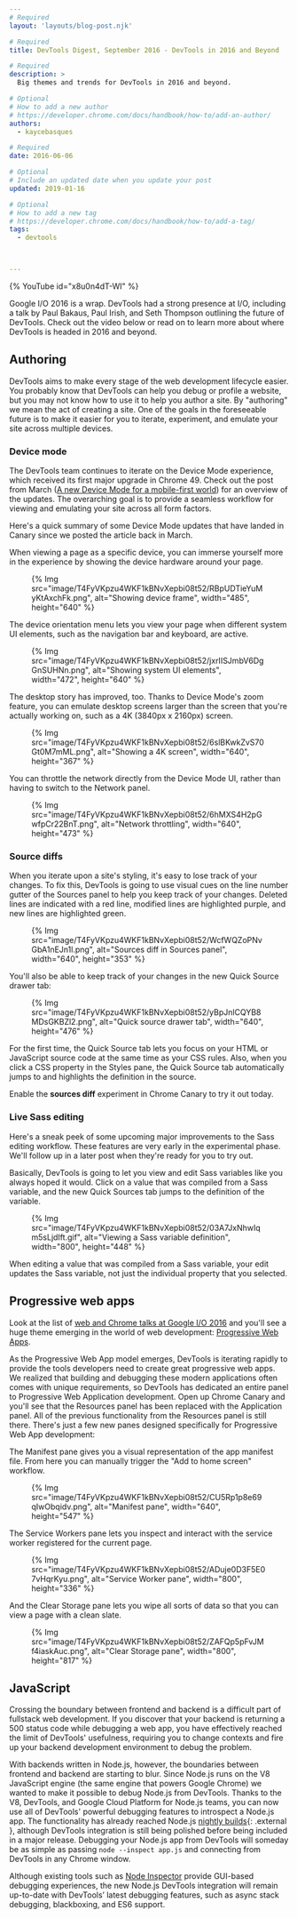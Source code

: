 ```yaml
---
# Required
layout: 'layouts/blog-post.njk'

# Required
title: DevTools Digest, September 2016 - DevTools in 2016 and Beyond

# Required
description: >
  Big themes and trends for DevTools in 2016 and beyond.

# Optional
# How to add a new author
# https://developer.chrome.com/docs/handbook/how-to/add-an-author/
authors:
  - kaycebasques

# Required
date: 2016-06-06

# Optional
# Include an updated date when you update your post
updated: 2019-01-16

# Optional
# How to add a new tag
# https://developer.chrome.com/docs/handbook/how-to/add-a-tag/
tags:
  - devtools



---
```


{% YouTube id="x8u0n4dT-WI" %}

Google I/O 2016 is a wrap. DevTools had a strong presence at I/O, including a talk by Paul Bakaus, Paul Irish, and Seth Thompson outlining the future of DevTools. Check out the video below or read on to learn more about where DevTools is headed in 2016 and beyond.

## Authoring

DevTools aims to make every stage of the web development lifecycle easier. You probably know that DevTools can help you debug or profile a website, but you may not know how to use it to help you author a site. By "authoring" we mean the act of creating a site. One of the goals in the foreseeable future is to make it easier for you to iterate, experiment, and emulate your site across multiple devices. 

### Device mode

The DevTools team continues to iterate on the Device Mode experience, which received its first major upgrade in Chrome 49. Check out the post from March ([A new Device Mode for a mobile-first world](https://developers.google.com/web/updates/2016/03/device-mode-v2)) for an overview of the updates. The overarching goal is to provide a seamless workflow for viewing and emulating your site across all form factors. 

Here's a quick summary of some Device Mode updates that have landed in Canary since we posted the article back in March. 

When viewing a page as a specific device, you can immerse yourself more in the experience by showing the device hardware around your page. 

<figure>
{% Img src="image/T4FyVKpzu4WKF1kBNvXepbi08t52/RBpUDTieYuMyKtAxchFk.png", alt="Showing device frame", width="485", height="640" %}
</figure>

The device orientation menu lets you view your page when different system UI elements, such as the navigation bar and keyboard, are active.

<figure>
{% Img src="image/T4FyVKpzu4WKF1kBNvXepbi08t52/jxrIISJmbV6DgGnSUHNn.png", alt="Showing system UI elements", width="472", height="640" %}
</figure>

The desktop story has improved, too. Thanks to Device Mode's zoom feature, you can emulate desktop screens larger than the screen that you're actually working on, such as a 4K (3840px x 
2160px) screen. 

<figure>
{% Img src="image/T4FyVKpzu4WKF1kBNvXepbi08t52/6slBKwkZvS70Gt0M7mML.png", alt="Showing a 4K screen", width="640", height="367" %}
</figure>

You can throttle the network directly from the Device Mode UI, rather than having to switch to the Network panel. 

<figure>
{% Img src="image/T4FyVKpzu4WKF1kBNvXepbi08t52/6hMXS4H2pGwfpCr22BnT.png", alt="Network throttling", width="640", height="473" %}
</figure>

### Source diffs

When you iterate upon a site's styling, it's easy to lose track of your changes. To fix this, DevTools is going to use visual cues on the line number gutter of the Sources panel to help you keep track of your changes. Deleted lines are indicated with a red line, modified lines are highlighted purple, and new lines are highlighted green. 

<figure>
{% Img src="image/T4FyVKpzu4WKF1kBNvXepbi08t52/WcfWQZoPNvGbA1nEJn1l.png", alt="Sources diff in Sources panel", width="640", height="353" %}
</figure>

You'll also be able to keep track of your changes in the new Quick Source drawer tab:

<figure>
{% Img src="image/T4FyVKpzu4WKF1kBNvXepbi08t52/yBpJnlCQYB8MDsGKBZl2.png", alt="Quick source drawer tab", width="640", height="476" %}
</figure>

For the first time, the Quick Source tab lets you focus on your HTML or JavaScript source code at the same time as your CSS rules. Also, when you click a CSS property in the Styles pane, the Quick Source tab automatically jumps to and highlights the definition in the source. 

Enable the **sources diff** experiment in Chrome Canary to try it out today.  

### Live Sass editing

Here's a sneak peek of some upcoming major improvements to the Sass editing workflow. These features are very early in the experimental phase. We'll follow up in a later post when they're ready for you to try out. 

Basically, DevTools is going to let you view and edit Sass variables like you always hoped it would. Click on a value that was compiled from a Sass variable, and the new Quick Sources tab jumps to the definition of the variable. 

<figure>
{% Img src="image/T4FyVKpzu4WKF1kBNvXepbi08t52/03A7JxNhwIqm5sLjdIft.gif", alt="Viewing a Sass variable definition", width="800", height="448" %}
</figure>

When editing a value that was compiled from a Sass variable, your edit updates the Sass variable, not just the individual property that you selected.


## Progressive web apps

Look at the list of [web and Chrome talks at Google I/O 2016](https://www.youtube.com/playlist?list=PLNYkxOF6rcIDz1TzmmMRBC-kd8zPRTQIP) and you'll see a huge theme emerging in the world of web development: [Progressive Web Apps](https://developers.google.com/web/progressive-web-apps/).

As the Progressive Web App model emerges, DevTools is iterating rapidly to provide the tools developers need to create great progressive web apps. We realized that building and debugging these modern applications often comes with unique requirements, so DevTools has dedicated an entire panel to Progressive Web Application development. Open up Chrome Canary and you'll see that the Resources panel has been replaced with the Application panel. All of the previous functionality from the Resources panel is still there. There's just a few new panes designed specifically for Progressive Web App development:

The Manifest pane gives you a visual representation of the app manifest file. From here you can manually trigger the "Add to home screen" workflow. 

<figure>
{% Img src="image/T4FyVKpzu4WKF1kBNvXepbi08t52/CU5Rp1p8e69qIwObqidv.png", alt="Manifest pane", width="640", height="547" %}
</figure>

The Service Workers pane lets you inspect and interact with the service worker registered for the current page. 

<figure>
{% Img src="image/T4FyVKpzu4WKF1kBNvXepbi08t52/ADuje0D3F5E07vHqrKyu.png", alt="Service Worker pane", width="800", height="336" %}
</figure>


And the Clear Storage pane lets you wipe all sorts of data so that you can view a page with a clean slate. 

<figure>
{% Img src="image/T4FyVKpzu4WKF1kBNvXepbi08t52/ZAFQp5pFvJMf4iaskAuc.png", alt="Clear Storage pane", width="800", height="817" %}
</figure>

## JavaScript

Crossing the boundary between frontend and backend is a difficult part of fullstack web development. If you discover that your backend is returning a 500 status code while debugging a web app, you have effectively reached the limit of DevTools' usefulness, requiring you to change contexts and fire up your backend development environment to debug the problem.

With backends written in Node.js, however, the boundaries between frontend and backend are starting to blur. Since Node.js runs on the V8 JavaScript engine (the same engine that powers Google Chrome) we wanted to make it possible to debug Node.js from DevTools. Thanks to the V8, DevTools, and Google Cloud Platform for Node.js teams, you can now use all of DevTools' powerful debugging features to introspect a Node.js app. The functionality has already reached Node.js [nightly builds](https://nodejs.org/download/nightly/){: .external }, although DevTools integration is still being polished before being included in a major release. Debugging your Node.js app from DevTools will someday be as simple as passing `node --inspect app.js` and connecting from DevTools in any Chrome window.

Although existing tools such as [Node Inspector](https://github.com/node-inspector/node-inspector) provide GUI-based debugging experiences, the new Node.js DevTools integration will remain up-to-date with DevTools’ latest debugging features, such as async stack debugging, blackboxing, and ES6 support.

